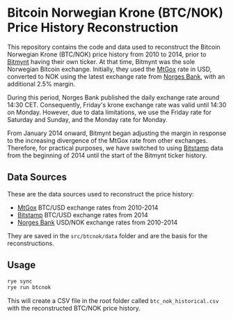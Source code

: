 # Bitcoin Norwegian Krone (BTC/NOK) Price History Reconstruction

This repository contains the code and data used to reconstruct the Bitcoin Norwegian Krone (BTC/NOK) price history from 2010 to 2014, prior to [Bitmynt](https://bitmynt.no) having their own ticker. At that time, Bitmynt was the sole Norwegian Bitcoin exchange. Initially, they used the [MtGox](https://en.wikipedia.org/wiki/Mt._Gox) rate in USD, converted to NOK using the latest exchange rate from [Norges Bank](https://www.norges-bank.no/en/), with an additional 2.5% margin.

During this period, Norges Bank published the daily exchange rate around 14:30 CET. Consequently, Friday's krone exchange rate was valid until 14:30 on Monday. However, due to data limitations, we use the Friday rate for Saturday and Sunday, and the Monday rate for Monday.

From January 2014 onward, Bitmynt began adjusting the margin in response to the increasing divergence of the MtGox rate from other exchanges. Therefore, for practical purposes, we have switched to using [Bitstamp](https://www.bitstamp.net) data from the beginning of 2014 until the start of the Bitmynt ticker history.


## Data Sources

These are the data sources used to reconstruct the price history:

* [MtGox](https://raw.githubusercontent.com/marcosebarreto/Datasets/master/BCHARTS-MTGOXUSD.csv) BTC/USD exchange rates from 2010-2014  
* [Bitstamp](https://www.bitstamp.net/api/v2/ohlc/btcusd/?step=86400&limit=120&end=1398895200) BTC/USD exchange rates from 2014
* [Norges Bank](https://data.norges-bank.no/api/data/EXR/B.USD.NOK.SP?format=csv&startPeriod=2010-07-16&endPeriod=2014-06-01&bom=include) USD/NOK exchange rates from 2010-2014


 They are saved in the `src/btcnok/data` folder and are the basis for the reconstructions.





## Usage



```sh
rye sync
rye run btcnok
```

This will create a CSV file in the root folder called `btc_nok_historical.csv` with the reconstructed BTC/NOK price history.
